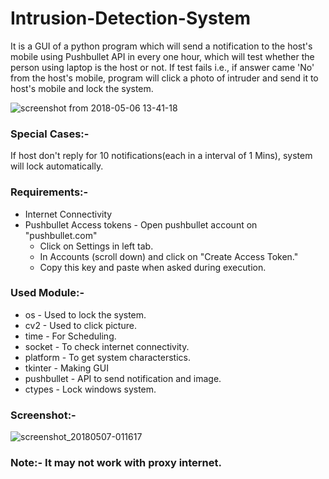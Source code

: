 # Intrusion-Detection-System
It is a GUI of a python program which will send a notification to the host's mobile using Pushbullet API in every one hour, which will test whether the person using laptop is the host or not. If test fails i.e., if answer came 'No' from the host's mobile, program will click a photo of intruder and send it to host's mobile and lock the system.

![screenshot from 2018-05-06 13-41-18](https://user-images.githubusercontent.com/31770961/39677404-d3686cfc-5197-11e8-86e6-65055fff67e8.png)


### Special Cases:-
If host don't reply for 10 notifications(each in a interval of 1 Mins), system will lock automatically.

### Requirements:-
- Internet Connectivity
- Pushbullet Access tokens - Open pushbullet account on "pushbullet.com"
	- Click on Settings in left tab.
	- In Accounts (scroll down) and click on "Create Access Token."
	- Copy this key and paste when asked during execution.

### Used Module:-
- os - Used to lock the system.
- cv2 - Used to click picture.
- time - For Scheduling.
- socket - To check internet connectivity.
- platform - To get system characterstics.
- tkinter - Making GUI 
- pushbullet - API to send notification and image.
- ctypes - Lock windows system.

### Screenshot:-
![screenshot_20180507-011617](https://user-images.githubusercontent.com/31770961/39677412-e3a1cd0c-5197-11e8-96b2-a7d43c7975ab.png)

### Note:- It may not work with proxy internet.
